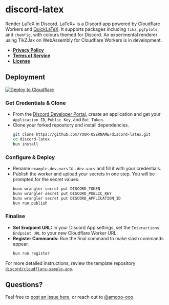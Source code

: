 # discord-latex

Render LaTeX in Discord. LaTeX+ is a Discord app powered by Cloudflare Workers
and [QuickLaTeX](https://quicklatex.com/). It supports packages including
`tikz`, `pgfplots`, and `chemfig`, with colours themed for Discord. An
experimental renderer using TikZJax on WebAssembly for Cloudflare Workers is in
development.

- [**Privacy Policy**](./PRIVACY.md)
- [**Terms of Service**](./TERMS.md)
- [**License**](./LICENSE)

<!-- ![LaTeX+ in action](https://user-images.githubusercontent.com/534619/157503404-a6c79d1b-f0d0-40c2-93cb-164f9df7c138.gif) -->

## Deployment

[![Deploy to Cloudflare](https://deploy.workers.cloudflare.com/button)](https://deploy.workers.cloudflare.com/?url=https://github.com/amooo-ooo/discord-latex)

### Get Credentials & Clone

- From the
  [Discord Developer Portal](https://discord.com/developers/applications),
  create an application and get your `Application ID`, `Public Key`, and
  `Bot Token`.
- Clone your forked repository and install dependencies.
  ```bash
  git clone https://github.com/YOUR-USERNAME/discord-latex.git
  cd discord-latex
  bun install
  ```

### Configure & Deploy

- Rename `example.dev.vars` to `.dev.vars` and fill it with your credentials.
- Publish the worker and upload your secrets in one step. You will be prompted
  for the secret values.
  ```bash
  bunx wrangler secret put DISCORD_TOKEN
  bunx wrangler secret put DISCORD_PUBLIC_KEY
  bunx wrangler secret put DISCORD_APPLICATION_ID
  bun run publish
  ```

### Finalise

- **Set Endpoint URL:** In your Discord App settings, set the
  `Interactions Endpoint URL` to your new Cloudflare Worker URL.
- **Register Commands:** Run the final command to make slash commands appear.
  ```bash
  bun run register
  ```

For more detailed instructions, review the template repository
[`discord/cloudflare-sample-app`](https://github.com/discord/cloudflare-sample-app).

## Questions?

Feel free to [post an issue here](./issues), or reach out to
[@amooo-ooo](amor.budiyanto@gmail.com).
